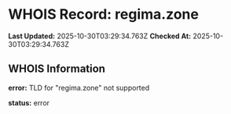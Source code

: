 # WHOIS Record: regima.zone

**Last Updated:** 2025-10-30T03:29:34.763Z
**Checked At:** 2025-10-30T03:29:34.763Z

## WHOIS Information

**error:** TLD for "regima.zone" not supported

**status:** error

